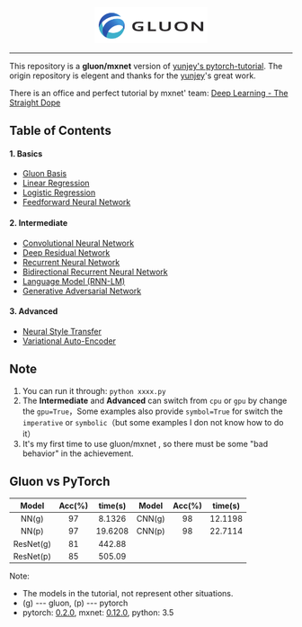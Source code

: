 <p align="center"><img width="40%" src="logo/gluon_logo.png" /></p>

--------------------------------------------------------------------------------

This repository is a **gluon/mxnet** version of [yunjey's pytorch-tutorial](https://github.com/yunjey/pytorch-tutorial). The origin repository is elegent and thanks for the [yunjey](https://github.com/yunjey)'s great work.

There is an office and perfect tutorial by mxnet' team: [Deep Learning - The Straight Dope](http://gluon.mxnet.io/)

## Table of Contents

#### 1. Basics

- [Gluon Basis](https://github.com/AceCoooool/gluon-example/tree/master/example/1-basics/1_basic.py)
- [Linear Regression](https://github.com/AceCoooool/gluon-example/tree/master/example/1-basics/2_linear.py)
- [Logistic Regression](https://github.com/AceCoooool/gluon-example/tree/master/example/1-basics/3_logistic.py)
- [Feedforward Neural Network](https://github.com/AceCoooool/gluon-example/tree/master/example/1-basics/4_network.py)

#### 2. Intermediate

- [Convolutional Neural Network](https://github.com/AceCoooool/gluon-example/tree/master/example/2-intermediate/1_cnn.py)
- [Deep Residual Network](https://github.com/AceCoooool/gluon-example/tree/master/example/2-intermediate/2_resnet.py)
- [Recurrent Neural Network](https://github.com/AceCoooool/gluon-example/tree/master/example/2-intermediate/3_rnn.py)
- [Bidirectional Recurrent Neural Network](https://github.com/AceCoooool/gluon-example/tree/master/example/2-intermediate/4_birnn.py)
- [Language Model (RNN-LM)](https://github.com/AceCoooool/gluon-example/tree/master/example/2-intermediate/5_language.py)
- [Generative Adversarial Network](https://github.com/AceCoooool/gluon-example/tree/master/example/2-intermediate/6_gan.py)

#### 3. Advanced

- [Neural Style Transfer](https://github.com/AceCoooool/gluon-example/tree/master/example/3-advanced/1_style_transfer.py)
- [Variational Auto-Encoder](https://github.com/AceCoooool/gluon-example/tree/master/example/3-advanced/2_vae.py)

## Note

1. You can run it through: `python xxxx.py`
2. The **Intermediate** and **Advanced** can switch from `cpu` or `gpu` by change the `gpu=True`，Some examples also provide `symbol=True` for switch the `imperative` or `symbolic`（but some examples I don not know how to do it）
3. It's my first time to use gluon/mxnet , so there must be some "bad behavior" in the achievement.

## Gluon vs PyTorch


|   Model   | Acc(%) | time(s) | Model  | Acc(%) | time(s) |
| :-------: | :----: | :-----: | :----: | :----: | :-----: |
|   NN(g)   |   97   | 8.1326  | CNN(g) |   98   | 12.1198 |
|   NN(p)   |   97   | 19.6208 | CNN(p) |   98   | 22.7114 |
| ResNet(g) |   81   | 442.88  |        |        |         |
| ResNet(p) |   85   | 505.09  |        |        |         |

Note:

- The models in the tutorial, not represent other situations.
- (g) --- gluon, (p) --- pytorch
- pytorch: [0.2.0](http://pytorch.org/),  mxnet: [0.12.0](https://github.com/apache/incubator-mxnet/releases), python: 3.5